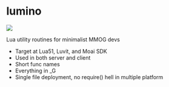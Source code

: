 lumino
======

<a href="http://travis-ci.org/kengonakajima/lumino"><img src="https://secure.travis-ci.org/kengonakajima/lumino.png"></a>


Lua utility routines for minimalist MMOG devs

 - Target at Lua51, Luvit, and Moai SDK
 - Used in both server and client
 - Short func names
 - Everything in _G
 - Single file deployment, no require() hell in multiple platform

 

